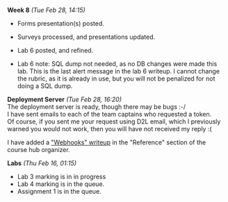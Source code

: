 **Week 8** *(Tue Feb 28, 14:15)*  
- Forms presentation(s) posted. 
- Surveys processed, and presentations updated.
- Lab 6 posted, and refined.

- Lab 6 note: SQL dump not needed, as no DB changes were made this lab.
This is the last alert message in the lab 6 writeup.
I cannot change the rubric, as it is already in use, but you will not be
penalized for not doing a SQL dump.

**Deployment Server** *(Tue Feb 28, 16:20)*  
The deployment server is ready, though there may be bugs :-/  
I have sent emails to each of the team captains who requested
a token.  
Of course, if you sent me your request using D2L email, which
I previously warned you would not work, then you will have not
received my reply :(

I have added a ["Webhooks" writeup](/display/lesson/webhooks) 
in the "Reference" section of the course hub organizer.


**Labs** *(Thu Feb 16, 01:15)*  
- Lab 3 marking is in in progress
- Lab 4 marking is in the queue.
- Assignment 1 is in the queue.

